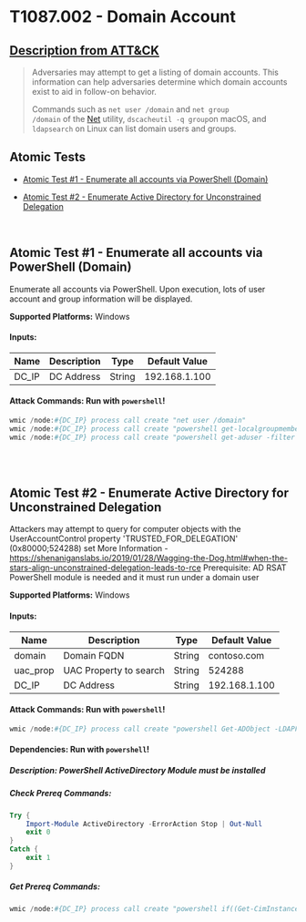 # T1087.002 - Domain Account
## [Description from ATT&CK](https://attack.mitre.org/techniques/T1087/002)
<blockquote>Adversaries may attempt to get a listing of domain accounts. This information can help adversaries determine which domain accounts exist to aid in follow-on behavior.

Commands such as <code>net user /domain</code> and <code>net group /domain</code> of the [Net](https://attack.mitre.org/software/S0039) utility, <code>dscacheutil -q group</code>on macOS, and <code>ldapsearch</code> on Linux can list domain users and groups.</blockquote>

## Atomic Tests

- [Atomic Test #1 - Enumerate all accounts via PowerShell (Domain)](#atomic-test-1---enumerate-all-accounts-via-powershell-domain)

- [Atomic Test #2 - Enumerate Active Directory for Unconstrained Delegation](#atomic-test-2---enumerate-active-directory-for-unconstrained-delegation)


<br/>

## Atomic Test #1 - Enumerate all accounts via PowerShell (Domain)
Enumerate all accounts via PowerShell. Upon execution, lots of user account and group information will be displayed.

**Supported Platforms:** Windows


#### Inputs:
| Name         | Description                                  | Type   | Default Value |
| ------------ | -------------------------------------------- | ------ | ------------- |
| DC_IP        | DC Address                                   | String | 192.168.1.100 |


#### Attack Commands: Run with `powershell`! 


```powershell
wmic /node:#{DC_IP} process call create "net user /domain"
wmic /node:#{DC_IP} process call create "powershell get-localgroupmember -group Users"
wmic /node:#{DC_IP} process call create "powershell get-aduser -filter *"
```






<br/>
<br/>

## Atomic Test #2 - Enumerate Active Directory for Unconstrained Delegation
Attackers may attempt to query for computer objects with the UserAccountControl property
'TRUSTED_FOR_DELEGATION' (0x80000;524288) set
More Information - https://shenaniganslabs.io/2019/01/28/Wagging-the-Dog.html#when-the-stars-align-unconstrained-delegation-leads-to-rce
Prerequisite: AD RSAT PowerShell module is needed and it must run under a domain user

**Supported Platforms:** Windows




#### Inputs:
| Name     | Description            | Type   | Default Value |
| -------- | ---------------------- | ------ | ------------- |
| domain   | Domain FQDN            | String | contoso.com   |
| uac_prop | UAC Property to search | String | 524288        |
| DC_IP    | DC Address             | String | 192.168.1.100 |


#### Attack Commands: Run with `powershell`! 


```powershell
wmic /node:#{DC_IP} process call create "powershell Get-ADObject -LDAPFilter '(UserAccountControl:1.2.840.113556.1.4.803:=#{uac_prop})' -Server #{domain}"
```




#### Dependencies:  Run with `powershell`!
##### Description: PowerShell ActiveDirectory Module must be installed
##### Check Prereq Commands:
```powershell
Try {
    Import-Module ActiveDirectory -ErrorAction Stop | Out-Null
    exit 0
}
Catch {
    exit 1
} 
```
##### Get Prereq Commands:
```powershell
wmic /node:#{DC_IP} process call create "powershell if((Get-CimInstance -ClassName Win32_OperatingSystem).ProductType -eq 1) {Add-WindowsCapability -Name (Get-WindowsCapability -Name RSAT.ActiveDirectory.DS* -Online).Name -Online}else{Install-WindowsFeature RSAT-AD-PowerShell}"
```




<br/>
